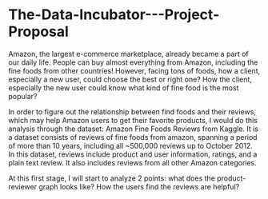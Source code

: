 # The-Data-Incubator---Project-Proposal

Amazon, the largest e-commerce marketplace, already became a part of our daily life. People can buy almost everything from Amazon, including the fine foods from other countries! However, facing tons of foods, how a client, especially a new user, could choose the best or right one? How the client, especially the new user could know what kind of fine food is the most popular?

In order to figure out the relationship between find foods and their reviews, which may help Amazon users to get their favorite products, I would do this analysis through the dataset: Amazon Fine Foods Reviews from Kaggle. It is a dataset consists of reviews of fine foods from amazon, spanning a period of more than 10 years, including all ~500,000 reviews up to October 2012. In this dataset, reviews include product and user information, ratings, and a plain text review. It also includes reviews from all other Amazon categories. 

At this first stage, I will start to analyze 2 points: what does the product-reviewer graph looks like? How the users find the reviews are helpful?
